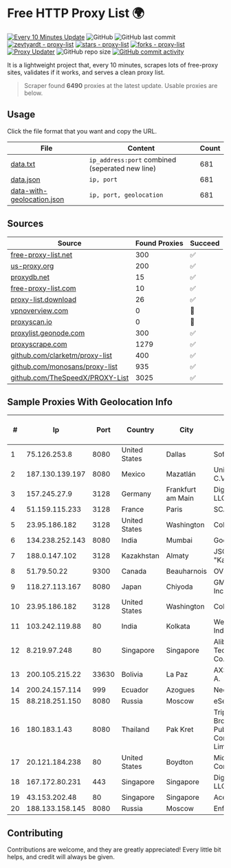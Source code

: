 
# Free HTTP Proxy List 🌍

[![Every 10 Minutes Update](https://github.com/mertguvencli/http-proxy-list/actions/workflows/main.yml/badge.svg?branch=main)](https://github.com/mertguvencli/http-proxy-list/actions/workflows/main.yml)
![GitHub](https://img.shields.io/github/license/mertguvencli/http-proxy-list)
![GitHub last commit](https://img.shields.io/github/last-commit/mertguvencli/http-proxy-list)
[![zevtyardt - proxy-list](https://img.shields.io/static/v1?label=zevtyardt&message=proxy-list&color=blue&logo=github)](https://github.com/zevtyardt/proxy-list "Go to GitHub repo")
[![stars - proxy-list](https://img.shields.io/github/stars/zevtyardt/proxy-list?style=social)](https://github.com/zevtyardt/proxy-list)
[![forks - proxy-list](https://img.shields.io/github/forks/zevtyardt/proxy-list?style=social)](https://github.com/zevtyardt/proxy-list)
[![Proxy Updater](https://github.com/zevtyardt/proxy-list/workflows/Proxy%20Updater/badge.svg)](https://github.com/zevtyardt/proxy-list/actions?query=workflow:"Proxy+Updater")
![GitHub repo size](https://img.shields.io/github/repo-size/zevtyardt/proxy-list)
[![GitHub commit activity](https://img.shields.io/github/commit-activity/m/zevtyardt/proxy-list?logo=commits)](https://github.com/zevtyardt/proxy-list/commits/main)

It is a lightweight project that, every 10 minutes, scrapes lots of free-proxy sites, validates if it works, and serves a clean proxy list.

> Scraper found **6490** proxies at the latest update. Usable proxies are below.

## Usage

Click the file format that you want and copy the URL.

|File|Content|Count|
|----|-------|-----|
|[data.txt](https://raw.githubusercontent.com/mertguvencli/http-proxy-list/main/proxy-list/data.txt)|`ip_address:port` combined (seperated new line)|681|
|[data.json](https://raw.githubusercontent.com/mertguvencli/http-proxy-list/main/proxy-list/data.json)|`ip, port`|681|
|[data-with-geolocation.json](https://raw.githubusercontent.com/mertguvencli/http-proxy-list/main/proxy-list/data-with-geolocation.json)|`ip, port, geolocation`|681|

## Sources

|Source|Found Proxies|Succeed|
|------|-------------|-------|
|[free-proxy-list.net](https://free-proxy-list.net)|300|✅|
|[us-proxy.org](https://www.us-proxy.org)|200|✅|
|[proxydb.net](http://proxydb.net)|15|✅|
|[free-proxy-list.com](https://free-proxy-list.com/?page=&port=&type%5B%5D=http&type%5B%5D=https&up_time=0&search=Search)|10|✅|
|[proxy-list.download](https://www.proxy-list.download/HTTP)|26|✅|
|[vpnoverview.com](https://vpnoverview.com/privacy/anonymous-browsing/free-proxy-servers)|0|🚫|
|[proxyscan.io](https://www.proxyscan.io)|0|🚫|
|[proxylist.geonode.com](https://proxylist.geonode.com/api/proxy-list?limit=300&page=1&sort_by=lastChecked&sort_type=desc&protocols=http,https)|300|✅|
|[proxyscrape.com](https://api.proxyscrape.com/v2/?request=displayproxies&protocol=http&timeout=10000&country=all&ssl=all&anonymity=all)|1279|✅|
|[github.com/clarketm/proxy-list](https://raw.githubusercontent.com/clarketm/proxy-list/master/proxy-list-raw.txt)|400|✅|
|[github.com/monosans/proxy-list](https://raw.githubusercontent.com/monosans/proxy-list/main/proxies/http.txt)|935|✅|
|[github.com/TheSpeedX/PROXY-List](https://raw.githubusercontent.com/TheSpeedX/PROXY-List/master/http.txt)|3025|✅|


## Sample Proxies With Geolocation Info

|#|Ip|Port|Country|City|Internet Service Provider|
|-|--|----|-------|----|-------------------------|
|1|75.126.253.8|8080|United States|Dallas|SoftLayer|
|2|187.130.139.197|8080|Mexico|Mazatlán|Uninet S.A. de C.V.|
|3|157.245.27.9|3128|Germany|Frankfurt am Main|DigitalOcean, LLC|
|4|51.159.115.233|3128|France|Paris|SCALEWAY|
|5|23.95.186.182|3128|United States|Washington|ColoCrossing|
|6|134.238.252.143|8080|India|Mumbai|Google LLC|
|7|188.0.147.102|3128|Kazakhstan|Almaty|JSC "KazTransCom"|
|8|51.79.50.22|9300|Canada|Beauharnois|OVH SAS|
|9|118.27.113.167|8080|Japan|Chiyoda|GMO Internet, Inc.|
|10|23.95.186.182|3128|United States|Washington|ColoCrossing|
|11|103.242.119.88|80|India|Kolkata|Web Werks India Pvt. Ltd.|
|12|8.219.97.248|80|Singapore|Singapore|Alibaba (US) Technology Co., Ltd.|
|13|200.105.215.22|33630|Bolivia|La Paz|AXS Bolivia S. A.|
|14|200.24.157.114|999|Ecuador|Azogues|Nedetel S.A.|
|15|88.218.251.150|8080|Russia|Moscow|eServer s.r.o.|
|16|180.183.1.43|8080|Thailand|Pak Kret|Triple T Broadband Public Company Limited|
|17|20.121.184.238|80|United States|Boydton|Microsoft Corporation|
|18|167.172.80.231|443|Singapore|Singapore|DigitalOcean, LLC|
|19|43.153.202.48|80|Singapore|Singapore|Aceville Pte.ltd|
|20|188.133.158.145|8080|Russia|Moscow|Enforta-MSK|



## Contributing

Contributions are welcome, and they are greatly appreciated! Every
little bit helps, and credit will always be given.

